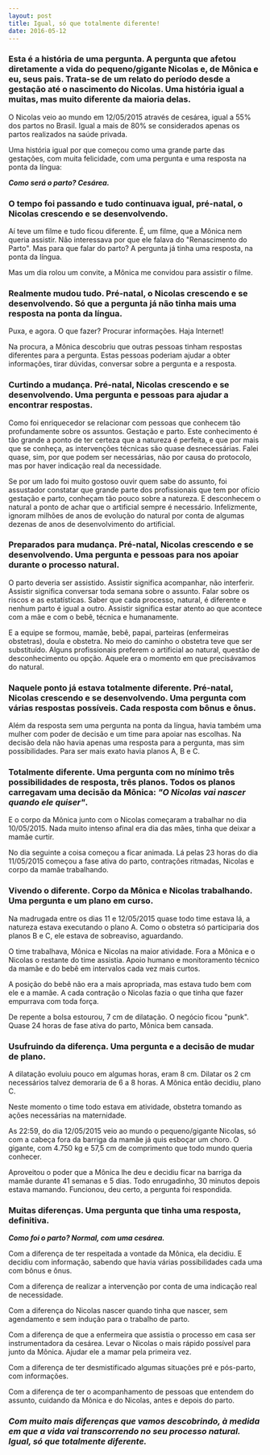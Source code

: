 ```yaml
---
layout: post
title: Igual, só que totalmente diferente!
date: 2016-05-12
---
```

### Esta é a história de uma pergunta. A pergunta que afetou diretamente a vida do pequeno/gigante Nicolas e, de Mônica e eu, seus pais. Trata-se de um relato do período desde a gestação até o nascimento do Nicolas. Uma história igual a muitas, mas muito diferente da maioria delas.

O Nicolas veio ao mundo em 12/05/2015 através de cesárea, igual a 55% dos partos no Brasil. Igual a mais de 80% se considerados apenas os partos realizados na saúde privada.

Uma história igual por que começou como uma grande parte das gestações, com muita felicidade, com uma pergunta e uma resposta na ponta da língua:

**_Como será o parto? Cesárea._**


### O tempo foi passando e tudo continuava igual, pré-natal, o Nicolas crescendo e se desenvolvendo.

Aí teve um filme e tudo ficou diferente. É, um filme, que a Mônica nem queria assistir. Não interessava por que ele falava do "Renascimento do Parto". Mas para que falar do parto? A pergunta já tinha uma resposta, na ponta da língua.

Mas um dia rolou um convite, a Mônica me convidou para assistir o filme.


### Realmente mudou tudo. Pré-natal, o Nicolas crescendo e se desenvolvendo. Só que a pergunta já não tinha mais uma resposta na ponta da língua.

Puxa, e agora. O que fazer? Procurar informações. Haja Internet!

Na procura, a Mônica descobriu que outras pessoas tinham respostas diferentes para a pergunta. Estas pessoas poderiam ajudar a obter informações, tirar dúvidas, conversar sobre a pergunta e a resposta.


### Curtindo a mudança. Pré-natal, Nicolas crescendo e se desenvolvendo. Uma pergunta e pessoas para ajudar a encontrar respostas.

Como foi enriquecedor se relacionar com pessoas que conhecem tão profundamente sobre os assuntos. Gestação e parto. Este conhecimento é tão grande a ponto de ter certeza que a natureza é perfeita, e que por mais que se conheça, as intervenções técnicas são quase desnecessárias. Falei quase, sim, por que podem ser necessárias, não por causa do protocolo, mas por haver indicação real da necessidade. 

Se por um lado foi muito gostoso ouvir quem sabe do assunto, foi assustador constatar que grande parte dos profissionais que tem por ofício gestação e parto, conheçam tão pouco sobre a natureza. E desconhecem o natural a ponto de achar que o artificial sempre é necessário. Infelizmente, ignoram milhões de anos de evolução do natural por conta de algumas dezenas de anos de desenvolvimento do artificial.


### Preparados para mudança. Pré-natal, Nicolas crescendo e se desenvolvendo. Uma pergunta e pessoas para nos apoiar durante o processo natural.

O parto deveria ser assistido. Assistir significa acompanhar, não interferir. Assistir significa conversar toda semana sobre o assunto. Falar sobre os riscos e as estatísticas. Saber que cada processo, natural, é diferente e nenhum parto é igual a outro. Assistir significa estar atento ao que acontece com a mãe e com o bebê, técnica e humanamente. 

E a equipe se formou, mamãe, bebê, papai, parteiras (enfermeiras obstetras), doula e obstetra. No meio do caminho o obstetra teve que ser substituído. Alguns profissionais preferem o artificial ao natural, questão de desconhecimento ou opção. Aquele era o momento em que precisávamos do natural.


### Naquele ponto já estava totalmente diferente. Pré-natal, Nicolas crescendo e se desenvolvendo. Uma pergunta com várias respostas possíveis. Cada resposta com bônus e ônus.

Além da resposta sem uma pergunta na ponta da língua, havia também uma mulher com poder de decisão e um time para apoiar nas escolhas. Na decisão dela não havia apenas uma resposta para a pergunta, mas sim possibilidades. Para ser mais exato havia planos A, B e C.

### Totalmente diferente. Uma pergunta com no mínimo três possibilidades de resposta, três planos. Todos os planos carregavam uma decisão da Mônica: _"O Nicolas vai nascer quando ele quiser"_.

E o corpo da Mônica junto com o Nicolas começaram a trabalhar no dia 10/05/2015. Nada muito intenso afinal era dia das mães, tinha que deixar a mamãe curtir. 

No dia seguinte a coisa começou a ficar animada. Lá pelas 23 horas do dia 11/05/2015 começou a fase ativa do parto, contrações ritmadas, Nicolas e corpo da mamãe trabalhando.

### Vivendo o diferente. Corpo da Mônica e Nicolas trabalhando. Uma pergunta e um plano em curso.

Na madrugada entre os dias 11 e 12/05/2015 quase todo time estava lá, a natureza estava executando o plano A. Como o obstetra só participaria dos planos B e C, ele estava de sobreaviso, aguardando.

O time trabalhava, Mônica e Nicolas na maior atividade. Fora a Mônica e o Nicolas o restante do time assistia. Apoio humano e monitoramento técnico da mamãe e do bebê em intervalos cada vez mais curtos.

A posição do bebê não era a mais apropriada, mas estava tudo bem com ele e a mamãe. A cada contração o Nicolas fazia o que tinha que fazer empurrava com toda força.

De repente a bolsa estourou, 7 cm de dilatação. O negócio ficou "punk". Quase 24 horas de fase ativa do parto, Mônica bem cansada.

### Usufruindo da diferença. Uma pergunta e a decisão de mudar de plano.

A dilatação evoluiu pouco em algumas horas, eram 8 cm. Dilatar os 2 cm necessários talvez demoraria de 6 a 8 horas. A Mônica então decidiu, plano C. 

Neste momento o time todo estava em atividade, obstetra tomando as ações necessárias na maternidade.

As 22:59, do dia 12/05/2015 veio ao mundo o pequeno/gigante Nicolas, só com a cabeça fora da barriga da mamãe já quis esboçar um choro. O gigante, com 4.750 kg e 57,5 cm de comprimento que todo mundo queria conhecer.

Aproveitou o poder que a Mônica lhe deu e decidiu ficar na barriga da mamãe durante 41 semanas e 5 dias. Todo enrugadinho, 30 minutos depois estava mamando. Funcionou, deu certo, a pergunta foi respondida.


### Muitas diferenças. Uma pergunta que tinha uma resposta, definitiva.

**_Como foi o parto? Normal, com uma cesárea._**

Com a diferença de ter respeitada a vontade da Mônica, ela decidiu. E decidiu com informação, sabendo que havia várias possibilidades cada uma com bônus e ônus.

Com a diferença de realizar a intervenção por conta de uma indicação real de necessidade.

Com a diferença do Nicolas nascer quando tinha que nascer, sem agendamento e sem indução para o trabalho de parto.

Com a diferença de que a enfermeira que assistia o processo em casa ser instrumentadora da cesárea. Levar o Nicolas o mais rápido possível para junto da Mônica. Ajudar ele a mamar pela primeira vez.

Com a diferença de ter desmistificado algumas situações pré e pós-parto, com informações.

Com a diferença de ter o acompanhamento de pessoas que entendem do assunto, cuidando da Mônica e do Nicolas, antes e depois do parto.

### _Com muito mais diferenças que vamos descobrindo, à medida em que a vida vai transcorrendo no seu processo natural. Igual, só que totalmente diferente._
